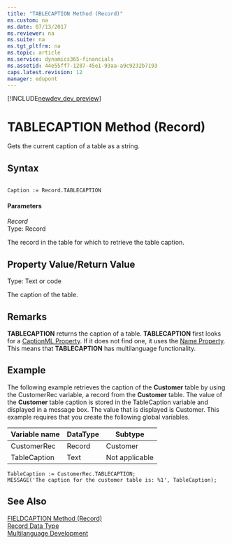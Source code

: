 ```yaml
---
title: "TABLECAPTION Method (Record)"
ms.custom: na
ms.date: 07/13/2017
ms.reviewer: na
ms.suite: na
ms.tgt_pltfrm: na
ms.topic: article
ms.service: dynamics365-financials
ms.assetid: 44e55ff7-1287-45e1-93aa-a9c9232b7193
caps.latest.revision: 12
manager: edupont
---
```


[!INCLUDE[newdev_dev_preview](../includes/newdev_dev_preview.md)]

# TABLECAPTION Method (Record)
Gets the current caption of a table as a string.  
  
## Syntax  
  
```  
  
Caption := Record.TABLECAPTION  
```  
  
#### Parameters  
 *Record*  
 Type: Record  
  
 The record in the table for which to retrieve the table caption.  
  
## Property Value/Return Value  
 Type: Text or code  
  
 The caption of the table.  
  
## Remarks  
 **TABLECAPTION** returns the caption of a table. **TABLECAPTION** first looks for a [CaptionML Property](../properties/devenv-CaptionML-Property.md). If it does not find one, it uses the [Name Property](../properties/devenv-Name-Property.md). This means that **TABLECAPTION** has multilanguage functionality.  
  
## Example  
 The following example retrieves the caption of the **Customer** table by using the CustomerRec variable, a record from the **Customer** table. The value of the **Customer** table caption is stored in the TableCaption variable and displayed in a message box. The value that is displayed is Customer. This example requires that you create the following global variables.  
  
|Variable name|DataType|Subtype|  
|-------------------|--------------|-------------|  
|CustomerRec|Record|Customer|  
|TableCaption|Text|Not applicable|  
  
```  
TableCaption := CustomerRec.TABLECAPTION;  
MESSAGE('The caption for the customer table is: %1', TableCaption);  
```  
  
## See Also  
 [FIELDCAPTION Method \(Record\)](devenv-FIELDCAPTION-Method-Record.md)   
 [Record Data Type](../datatypes/devenv-Record-Data-Type.md)   
 [Multilanguage Development](../devenv-multilanguage-development.md)